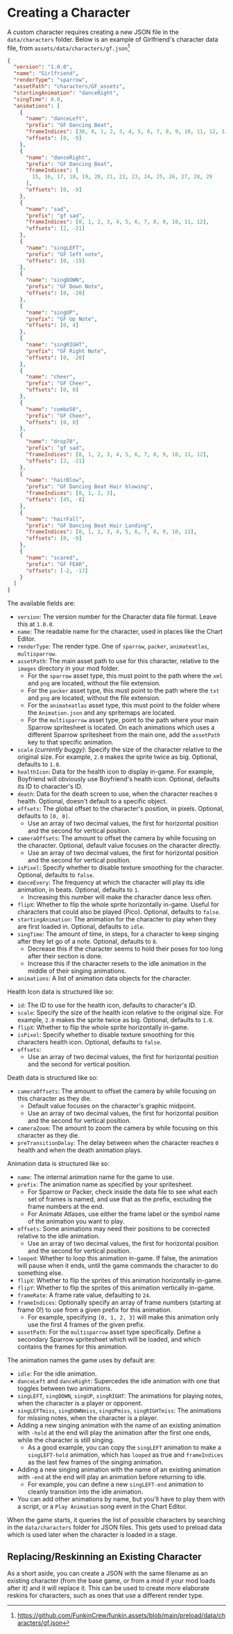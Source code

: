 # Creating a Character

A custom character requires creating a new JSON file in the `data/characters` folder. Below is an example 
of Girlfriend's character data file, from `assets/data/characters/gf.json`[^gfsource]

```json
{
  "version": "1.0.0",
  "name": "Girlfriend",
  "renderType": "sparrow",
  "assetPath": "characters/GF_assets",
  "startingAnimation": "danceRight",
  "singTime": 8.0,
  "animations": [
    {
      "name": "danceLeft",
      "prefix": "GF Dancing Beat",
      "frameIndices": [30, 0, 1, 2, 3, 4, 5, 6, 7, 8, 9, 10, 11, 12, 13, 14],
      "offsets": [0, -9]
    },
    {
      "name": "danceRight",
      "prefix": "GF Dancing Beat",
      "frameIndices": [
        15, 16, 17, 18, 19, 20, 21, 22, 23, 24, 25, 26, 27, 28, 29
      ],
      "offsets": [0, -9]
    },
    {
      "name": "sad",
      "prefix": "gf sad",
      "frameIndices": [0, 1, 2, 3, 4, 5, 6, 7, 8, 9, 10, 11, 12],
      "offsets": [2, -21]
    },
    {
      "name": "singLEFT",
      "prefix": "GF left note",
      "offsets": [0, -19]
    },
    {
      "name": "singDOWN",
      "prefix": "GF Down Note",
      "offsets": [0, -20]
    },
    {
      "name": "singUP",
      "prefix": "GF Up Note",
      "offsets": [0, 4]
    },
    {
      "name": "singRIGHT",
      "prefix": "GF Right Note",
      "offsets": [0, -20]
    },
    {
      "name": "cheer",
      "prefix": "GF Cheer",
      "offsets": [0, 0]
    },
    {
      "name": "combo50",
      "prefix": "GF Cheer",
      "offsets": [0, 0]
    },
    {
      "name": "drop70",
      "prefix": "gf sad",
      "frameIndices": [0, 1, 2, 3, 4, 5, 6, 7, 8, 9, 10, 11, 12],
      "offsets": [2, -21]
    },
    {
      "name": "hairBlow",
      "prefix": "GF Dancing Beat Hair blowing",
      "frameIndices": [0, 1, 2, 3],
      "offsets": [45, -8]
    },
    {
      "name": "hairFall",
      "prefix": "GF Dancing Beat Hair Landing",
      "frameIndices": [0, 1, 2, 3, 4, 5, 6, 7, 8, 9, 10, 11],
      "offsets": [0, -9]
    },
    {
      "name": "scared",
      "prefix": "GF FEAR",
      "offsets": [-2, -17]
    }
  ]
}
```

The available fields are:
- `version`: The version number for the Character data file format. Leave this at `1.0.0`.
- `name`: The readable name for the character, used in places like the Chart Editor.
- `renderType`: The render type. One of `sparrow`, `packer`, `animateatlas`, `multisparrow`.
- `assetPath`: The main asset path to use for this character, relative to the `images` directory in your mod folder.
  - For the `sparrow` asset type, this must point to the path where the `xml` and `png` are located, without the file extension.
  - For the `packer` asset type, this must point to the path where the `txt` and `png` are located, without the file extension.
  - For the `animateatlas` asset type, this must point to the folder where the `Animation.json` and any spritemaps are located.
  - For the `multisparrow` asset type, point to the path where your main Sparrow spritesheet is located. On each animations which uses a different Sparrow spritesheet from the main one, add the `assetPath` key to that specific animation.
- `scale` *(currently buggy)*: Specify the size of the character relative to the original size. For example, `2.0` makes the sprite twice as big. Optional, defaults to `1.0`.
- `healthIcon`: Data for the health icon to display in-game. For example, Boyfriend will obviously use Boyfriend's health icon. Optional, defaults its ID to character's ID.
- `death`: Data for the death screen to use, when the character reaches `0` health. Optional, doesn't default to a specific object.
- `offsets`: The global offset to the character's position, in pixels. Optional, defaults to `[0, 0]`.
  - Use an array of two decimal values, the first for horizontal position and the second for vertical position.
- `cameraOffsets`: The amount to offset the camera by while focusing on the character. Optional, default value focuses on the character directly.
  - Use an array of two decimal values, the first for horizontal position and the second for vertical position.
- `isPixel`: Specify whether to disable texture smoothing for the character. Optional, defaults to `false`.
- `danceEvery`: The frequency at which the character will play its idle animation, in beats. Optional, defaults to `1`.
  - Increasing this number will make the character dance less often.
- `flipX`: Whether to flip the whole sprite horizontally in-game. Useful for characters that could also be played (Pico). Optional, defaults to `false`.
- `startingAnimation`: The animation for the character to play when they are first loaded in. Optional, defaults to `idle`.
- `singTime`: The amount of time, in steps, for a character to keep singing after they let go of a note. Optional, defaults to `8`.
  - Decrease this if the character seems to hold their poses for too long after their section is done.
  - Increase this if the character resets to the idle animation in the middle of their singing animations.
- `animations`: A list of animation data objects for the character.

Health Icon data is structured like so:
  - `id`: The ID to use for the health icon, defaults to character's ID.
  - `scale`: Specify the size of the health icon relative to the original size. For example, `2.0` makes the sprite twice as big. Optional, defaults to `1.0`.
  - `flipX`: Whether to flip the whole sprite horizontally in-game.
  - `isPixel`: Specify whether to disable texture smoothing for this characters health icon. Optional, defaults to `false`.
  - `offsets`:
    - Use an array of two decimal values, the first for horizontal position and the second for vertical position.

Death data is structured like so:
  - `cameraOffsets`: The amount to offset the camera by while focusing on this character as they die.
    - Default value focuses on the character's graphic midpoint.
    - Use an array of two decimal values, the first for horizontal position and the second for vertical position.
  - `cameraZoom`: The amount to zoom the camera by while focusing on this character as they die.
  - `preTransitionDelay`: The delay between when the character reaches `0` health and when the death animation plays.

Animation data is structured like so:
- `name`: The internal animation name for the game to use.
- `prefix`: The animation name as specified by your spritesheet.
  - For Sparrow or Packer, check inside the data file to see what each set of frames is named, and use that as the prefix, excluding the frame numbers at the end.
  - For Animate Atlases, use either the frame label or the symbol name of the animation you want to play.
- `offsets`: Some animations may need their positions to be corrected relative to the idle animation.
  - Use an array of two decimal values, the first for horizontal position and the second for vertical position.
- `looped`: Whether to loop this animation in-game. If false, the animation will pause when it ends, until the game commands the character to do something else.
- `flipX`: Whether to flip the sprites of this animation horizontally in-game.
- `flipY`: Whether to flip the sprites of this animation vertically in-game.
- `frameRate`: A frame rate value, defaulting to `24`.
- `frameIndices`: Optionally specify an array of frame numbers (starting at frame 0!) to use from a given prefix for this animation.
  - For example, specifying `[0, 1, 2, 3]` will make this animation only use the first 4 frames of the given prefix.
- `assetPath`: For the `multisparrow` asset type specifically. Define a secondary Sparrow spritesheet which will be loaded, and which contains the frames for this animation.

The animation names the game uses by default are:
- `idle`: For the idle animation.
- `danceLeft` and `danceRight`: Supercedes the idle animation with one that toggles between two animations.
- `singLEFT`, `singDOWN`, `singUP`, `singRIGHT`: The animations for playing notes, when the character is a player or opponent.
- `singLEFTmiss`, `singDOWNmiss`, `singUPmiss`, `singRIGHTmiss`: The animations for missing notes, when the character is a player.
- Adding a new singing animation with the name of an existing animation with `-hold` at the end will play the animation after the first one ends, while the character is still singing.
  - As a good example, you can copy the `singLEFT` animation to make a `singLEFT-hold` animation, which has `looped` as true and `frameIndices` as the last few frames of the singing animation.
- Adding a new singing animation with the name of an existing animation with `-end` at the end will play an animation before returning to idle.
  - For example, you can define a new `singLEFT-end` animation to cleanly transition into the idle animation.
- You can add other animations by name, but you'll have to play them with a script, or a `Play Animation` song event in the Chart Editor.

When the game starts, it queries the list of possible characters by searching in the `data/characters` folder for JSON files. This gets used to preload data which is used later when the character is loaded in a stage.

## Replacing/Reskinning an Existing Character

As a short aside, you can create a JSON with the same filename as an existing character (from the base game, or from a mod if your mod loads after it) and it will replace it. This can be used to create more elaborate reskins for characters, such as ones that use a different render type.


[^gfsource]: <https://github.com/FunkinCrew/funkin.assets/blob/main/preload/data/characters/gf.json>